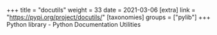 +++
title = "docutils"
weight = 33
date = 2021-03-06
[extra]
link = "https://pypi.org/project/docutils/"
[taxonomies]
groups = ["pylib"]
+++
Python library - Python Documentation Utilities


